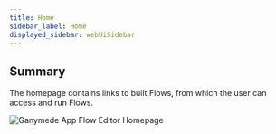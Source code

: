 ```yaml
---
title: Home
sidebar_label: Home
displayed_sidebar: webUiSidebar
---
```



## Summary

The homepage contains links to built Flows, from which the user can access and run Flows.

![Ganymede App Flow Editor Homepage](https://ganymede-bio.mo.cloudinary.net/apiServer/HomeScreen_20221216.png)
